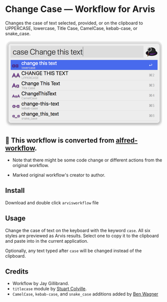 # Change Case — Workflow for Arvis

Changes the case of text selected, provided, or on the clipboard to UPPERCASE, lowercase, Title Case, CamelCase, kebab-case, or snake_case.

![Screenshot](changecase.png)

## 🔗 This workflow is converted from [alfred-workflow](https://github.com/gillibrand/alfred-change-case).

* Note that there might be some code change or different actions from the original workflow.

* Marked original workflow's creator to author.

## Install

Download and double click `arvisworkflow` file

## Usage

Change the case of text on the keyboard with the keyword `case`. All six styles are previewed as Arvis results. Select one to copy it to the clipboard and paste into in the current application.

Optionally, any text typed after `case` will be changed instead of the clipboard.

## Credits

- Workflow by Jay Gillibrand.
- `titlecase` module by [Stuart Colville](http://muffinresearch.co.uk).
- `CamelCase`, `kebab-case`, and `snake_case` additions added by [Ben Wagner](https://blizzrdof77.com)
